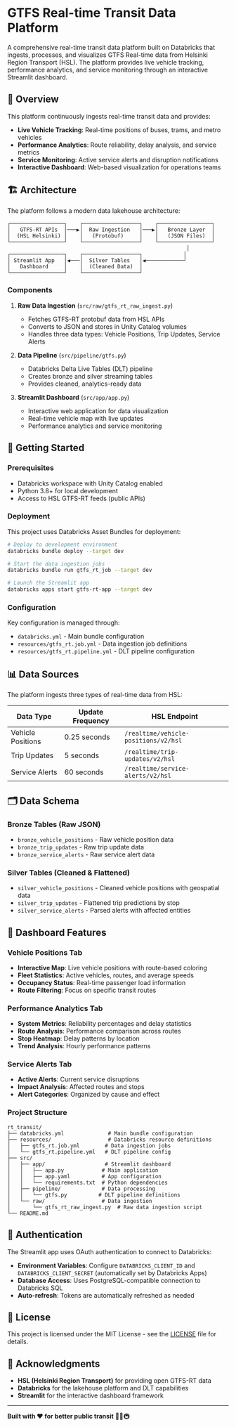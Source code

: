 # GTFS Real-time Transit Data Platform

A comprehensive real-time transit data platform built on Databricks that ingests, processes, and visualizes GTFS Real-time data from Helsinki Region Transport (HSL). The platform provides live vehicle tracking, performance analytics, and service monitoring through an interactive Streamlit dashboard.

## 🚌 Overview

This platform continuously ingests real-time transit data and provides:

- **Live Vehicle Tracking**: Real-time positions of buses, trams, and metro vehicles
- **Performance Analytics**: Route reliability, delay analysis, and service metrics  
- **Service Monitoring**: Active service alerts and disruption notifications
- **Interactive Dashboard**: Web-based visualization for operations teams

## 🏗️ Architecture

The platform follows a modern data lakehouse architecture:

```
┌─────────────────┐    ┌──────────────────┐    ┌─────────────────┐
│   GTFS-RT APIs  │───▶│  Raw Ingestion   │───▶│   Bronze Layer  │
│  (HSL Helsinki) │    │   (Protobuf)     │    │   (JSON Files)  │
└─────────────────┘    └──────────────────┘    └─────────────────┘
                                                         │
┌─────────────────┐    ┌──────────────────┐             │
│ Streamlit App   │◀───│  Silver Tables   │◀────────────┘
│   Dashboard     │    │  (Cleaned Data)  │
└─────────────────┘    └──────────────────┘
```

### Components

1. **Raw Data Ingestion** (`src/raw/gtfs_rt_raw_ingest.py`)
   - Fetches GTFS-RT protobuf data from HSL APIs
   - Converts to JSON and stores in Unity Catalog volumes
   - Handles three data types: Vehicle Positions, Trip Updates, Service Alerts

2. **Data Pipeline** (`src/pipeline/gtfs.py`)
   - Databricks Delta Live Tables (DLT) pipeline
   - Creates bronze and silver streaming tables
   - Provides cleaned, analytics-ready data

3. **Streamlit Dashboard** (`src/app/app.py`)
   - Interactive web application for data visualization
   - Real-time vehicle map with live updates
   - Performance analytics and service monitoring

## 🚀 Getting Started

### Prerequisites

- Databricks workspace with Unity Catalog enabled
- Python 3.8+ for local development
- Access to HSL GTFS-RT feeds (public APIs)

### Deployment

This project uses Databricks Asset Bundles for deployment:

```bash
# Deploy to development environment
databricks bundle deploy --target dev

# Start the data ingestion jobs
databricks bundle run gtfs_rt_job --target dev

# Launch the Streamlit app
databricks apps start gtfs-rt-app --target dev
```

### Configuration

Key configuration is managed through:

- `databricks.yml` - Main bundle configuration
- `resources/gtfs_rt.job.yml` - Data ingestion job definitions  
- `resources/gtfs_rt.pipeline.yml` - DLT pipeline configuration

## 📊 Data Sources

The platform ingests three types of real-time data from HSL:

| Data Type | Update Frequency | HSL Endpoint |
|-----------|------------------|--------------|
| Vehicle Positions | 0.25 seconds | `/realtime/vehicle-positions/v2/hsl` |
| Trip Updates | 5 seconds | `/realtime/trip-updates/v2/hsl` |
| Service Alerts | 60 seconds | `/realtime/service-alerts/v2/hsl` |

## 🗂️ Data Schema

### Bronze Tables (Raw JSON)
- `bronze_vehicle_positions` - Raw vehicle position data
- `bronze_trip_updates` - Raw trip update data  
- `bronze_service_alerts` - Raw service alert data

### Silver Tables (Cleaned & Flattened)
- `silver_vehicle_positions` - Cleaned vehicle positions with geospatial data
- `silver_trip_updates` - Flattened trip predictions by stop
- `silver_service_alerts` - Parsed alerts with affected entities

## 📱 Dashboard Features

### Vehicle Positions Tab
- **Interactive Map**: Live vehicle positions with route-based coloring
- **Fleet Statistics**: Active vehicles, routes, and average speeds
- **Occupancy Status**: Real-time passenger load information
- **Route Filtering**: Focus on specific transit routes

### Performance Analytics Tab  
- **System Metrics**: Reliability percentages and delay statistics
- **Route Analysis**: Performance comparison across routes
- **Stop Heatmap**: Delay patterns by location
- **Trend Analysis**: Hourly performance patterns

### Service Alerts Tab
- **Active Alerts**: Current service disruptions
- **Impact Analysis**: Affected routes and stops
- **Alert Categories**: Organized by cause and effect

### Project Structure

```
rt_transit/
├── databricks.yml              # Main bundle configuration
├── resources/                  # Databricks resource definitions
│   ├── gtfs_rt.job.yml        # Data ingestion jobs
│   └── gtfs_rt.pipeline.yml   # DLT pipeline config
├── src/
│   ├── app/                   # Streamlit dashboard
│   │   ├── app.py            # Main application
│   │   ├── app.yaml          # App configuration  
│   │   └── requirements.txt  # Python dependencies
│   ├── pipeline/             # Data processing
│   │   └── gtfs.py          # DLT pipeline definitions
│   └── raw/                  # Data ingestion
│       └── gtfs_rt_raw_ingest.py  # Raw data ingestion script
└── README.md
```

## 🔐 Authentication

The Streamlit app uses OAuth authentication to connect to Databricks:

- **Environment Variables**: Configure `DATABRICKS_CLIENT_ID` and `DATABRICKS_CLIENT_SECRET` (automatically set by Databricks Apps)
- **Database Access**: Uses PostgreSQL-compatible connection to Databricks SQL
- **Auto-refresh**: Tokens are automatically refreshed as needed

## 📝 License

This project is licensed under the MIT License - see the [LICENSE](LICENSE) file for details.

## 🙏 Acknowledgments

- **HSL (Helsinki Region Transport)** for providing open GTFS-RT data
- **Databricks** for the lakehouse platform and DLT capabilities
- **Streamlit** for the interactive dashboard framework

---

**Built with ❤️ for better public transit** 🚌🚊🚇
